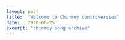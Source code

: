 ```yaml
---
layout: post
title:  "Welcome to Chinmoy controversies"
date:   2020-06-25
excerpt: "chinmoy song archive"
---
```

